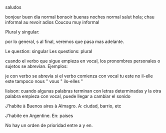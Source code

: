 saludos

bonjour buen dia normal
bonsoir buenas noches normal
salut hola; chau informal
au revoir adios 
Coucou muy informal 

Plural y singular:

por lo general, s al final, veremos que pasa mas adelante.

Le question: singular
Les questions: plural

cuando el verbo que sigue empieza en vocal, los pronombres personales o sujetos se abrevian. Ejemplos:

je con verbo se abrevia si el verbo comienza con vocal
tu este no
il-elle este tampoco 
nous "
vous "
ils-elles "

liaison: cuando algunas palabras terminan con letras determinadas y la otra palabra empieza con vocal, puede llegar a cambiar el sonido

J'habite à Buenos aires à Almagro. A: ciudad, barrio, etc

J'habite en Argentine. En: paises

No hay un orden de prioridad entre a y en.





